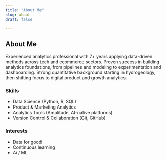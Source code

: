 ```yaml
---
title: "About Me"
slug: about
draft: false

---
```


## About Me

Experienced analytics professional with 7+ years applying data-driven methods across tech and ecommerce sectors. Proven success in building analytics foundations, from pipelines and modeling to experimentation and dashboarding. Strong quantitative background starting in hydrogeology, then shifting focus to digital product and growth analytics.

### Skills

- Data Science (Python, R, SQL)
- Product & Marketing Analytics
- Analytics Tools (Amplitude, AI-native platforms)
- Version Control & Collaboration (Git, GitHub)

### Interests

- Data for good
- Continuous learning
- Ai / ML

